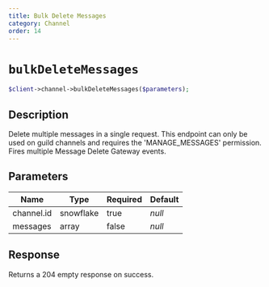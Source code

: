 ```yaml
---
title: Bulk Delete Messages
category: Channel
order: 14
---
```


# `bulkDeleteMessages`

```php
$client->channel->bulkDeleteMessages($parameters);
```

## Description

Delete multiple messages in a single request. This endpoint can only be used on guild channels and requires the &#039;MANAGE_MESSAGES&#039; permission.  Fires multiple Message Delete Gateway events.

## Parameters


Name | Type | Required | Default
--- | --- | --- | ---
channel.id | snowflake | true | *null*
messages | array | false | *null*

## Response

Returns a 204 empty response on success.

